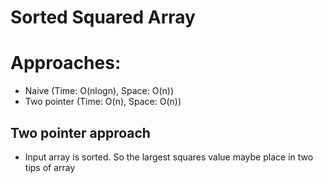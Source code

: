 # Sorted Squared Array

# Approaches:
- Naive (Time: O(nlogn), Space: O(n))
- Two pointer (Time: O(n), Space: O(n))

## Two pointer approach
- Input array is sorted. So the largest squares value maybe place in two tips of array 